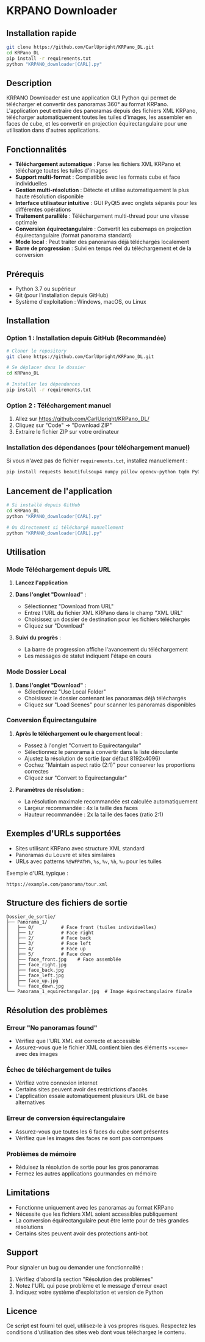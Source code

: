 # KRPANO Downloader

## Installation rapide

```bash
git clone https://github.com/CarlUpright/KRPano_DL.git
cd KRPano_DL
pip install -r requirements.txt
python "KRPANO_downloader[CARL].py"
```

## Description

KRPANO Downloader est une application GUI Python qui permet de télécharger et convertir des panoramas 360° au format KRPano. L'application peut extraire des panoramas depuis des fichiers XML KRPano, télécharger automatiquement toutes les tuiles d'images, les assembler en faces de cube, et les convertir en projection équirectangulaire pour une utilisation dans d'autres applications.

## Fonctionnalités

- **Téléchargement automatique** : Parse les fichiers XML KRPano et télécharge toutes les tuiles d'images
- **Support multi-format** : Compatible avec les formats cube et face individuelles
- **Gestion multi-résolution** : Détecte et utilise automatiquement la plus haute résolution disponible
- **Interface utilisateur intuitive** : GUI PyQt5 avec onglets séparés pour les différentes opérations
- **Traitement parallèle** : Téléchargement multi-thread pour une vitesse optimale
- **Conversion équirectangulaire** : Convertit les cubemaps en projection équirectangulaire (format panorama standard)
- **Mode local** : Peut traiter des panoramas déjà téléchargés localement
- **Barre de progression** : Suivi en temps réel du téléchargement et de la conversion

## Prérequis

- Python 3.7 ou supérieur
- Git (pour l'installation depuis GitHub)
- Système d'exploitation : Windows, macOS, ou Linux

## Installation

### Option 1 : Installation depuis GitHub (Recommandée)

```bash
# Cloner le repository
git clone https://github.com/CarlUpright/KRPano_DL.git

# Se déplacer dans le dossier
cd KRPano_DL

# Installer les dépendances
pip install -r requirements.txt
```

### Option 2 : Téléchargement manuel

1. Allez sur https://github.com/CarlUpright/KRPano_DL/
2. Cliquez sur "Code" → "Download ZIP"
3. Extraire le fichier ZIP sur votre ordinateur

### Installation des dépendances (pour téléchargement manuel)

Si vous n'avez pas de fichier `requirements.txt`, installez manuellement :

```bash
pip install requests beautifulsoup4 numpy pillow opencv-python tqdm PyQt5 lxml
```

## Lancement de l'application

```bash
# Si installé depuis GitHub
cd KRPano_DL
python "KRPANO_downloader[CARL].py"

# Ou directement si téléchargé manuellement
python "KRPANO_downloader[CARL].py"
```

## Utilisation

### Mode Téléchargement depuis URL

1. **Lancez l'application**
2. **Dans l'onglet "Download"** :
   - Sélectionnez "Download from URL"
   - Entrez l'URL du fichier XML KRPano dans le champ "XML URL"
   - Choisissez un dossier de destination pour les fichiers téléchargés
   - Cliquez sur "Download"

3. **Suivi du progrès** :
   - La barre de progression affiche l'avancement du téléchargement
   - Les messages de statut indiquent l'étape en cours

### Mode Dossier Local

1. **Dans l'onglet "Download"** :
   - Sélectionnez "Use Local Folder"
   - Choisissez le dossier contenant les panoramas déjà téléchargés
   - Cliquez sur "Load Scenes" pour scanner les panoramas disponibles

### Conversion Équirectangulaire

1. **Après le téléchargement ou le chargement local** :
   - Passez à l'onglet "Convert to Equirectangular"
   - Sélectionnez le panorama à convertir dans la liste déroulante
   - Ajustez la résolution de sortie (par défaut 8192x4096)
   - Cochez "Maintain aspect ratio (2:1)" pour conserver les proportions correctes
   - Cliquez sur "Convert to Equirectangular"

2. **Paramètres de résolution** :
   - La résolution maximale recommandée est calculée automatiquement
   - Largeur recommandée : 4x la taille des faces
   - Hauteur recommandée : 2x la taille des faces (ratio 2:1)

## Exemples d'URLs supportées

- Sites utilisant KRPano avec structure XML standard
- Panoramas du Louvre et sites similaires
- URLs avec patterns `%SWFPATH%`, `%s`, `%v`, `%h`, `%u` pour les tuiles

Exemple d'URL typique :
```
https://example.com/panorama/tour.xml
```

## Structure des fichiers de sortie

```
Dossier_de_sortie/
├── Panorama_1/
│   ├── 0/          # Face front (tuiles individuelles)
│   ├── 1/          # Face right
│   ├── 2/          # Face back
│   ├── 3/          # Face left
│   ├── 4/          # Face up
│   ├── 5/          # Face down
│   ├── face_front.jpg    # Face assemblée
│   ├── face_right.jpg
│   ├── face_back.jpg
│   ├── face_left.jpg
│   ├── face_up.jpg
│   └── face_down.jpg
└── Panorama_1_equirectangular.jpg  # Image équirectangulaire finale
```

## Résolution des problèmes

### Erreur "No panoramas found"
- Vérifiez que l'URL XML est correcte et accessible
- Assurez-vous que le fichier XML contient bien des éléments `<scene>` avec des images

### Échec de téléchargement de tuiles
- Vérifiez votre connexion internet
- Certains sites peuvent avoir des restrictions d'accès
- L'application essaie automatiquement plusieurs URL de base alternatives

### Erreur de conversion équirectangulaire
- Assurez-vous que toutes les 6 faces du cube sont présentes
- Vérifiez que les images des faces ne sont pas corrompues

### Problèmes de mémoire
- Réduisez la résolution de sortie pour les gros panoramas
- Fermez les autres applications gourmandes en mémoire

## Limitations

- Fonctionne uniquement avec les panoramas au format KRPano
- Nécessite que les fichiers XML soient accessibles publiquement
- La conversion équirectangulaire peut être lente pour de très grandes résolutions
- Certains sites peuvent avoir des protections anti-bot

## Support

Pour signaler un bug ou demander une fonctionnalité :
1. Vérifiez d'abord la section "Résolution des problèmes"
2. Notez l'URL qui pose problème et le message d'erreur exact
3. Indiquez votre système d'exploitation et version de Python

## Licence

Ce script est fourni tel quel, utilisez-le à vos propres risques. Respectez les conditions d'utilisation des sites web dont vous téléchargez le contenu.
